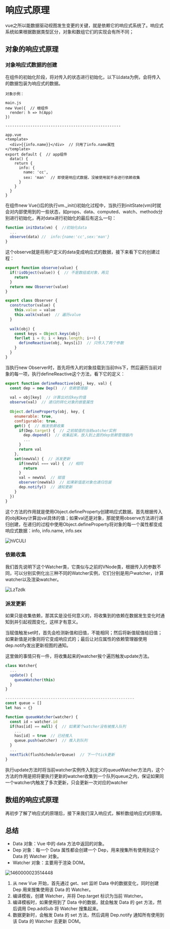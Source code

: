 # 响应式原理

vue之所以能数据驱动视图发生变更的关键，就是依赖它的响应式系统了。响应式系统如果根据数据类型区分，对象和数组它们的实现会有所不同；

## 对象的响应式原理

### 对象响应式数据的创建

在组件的初始化阶段，将对传入的状态进行初始化，以下以data为例，会将传入的数据包装为响应式的数据。

```text
对象示例：

main.js
new Vue({  // 根组件
  render: h => h(App)
})

---------------------------------------------------

app.vue
<template>
  <div>{{info.name}}</div>  // 只用了info.name属性
</template>
export default {  // app组件
  data() {
    return {
      info: {
        name: 'cc',
        sex: 'man'  // 即使是响应式数据，没被使用就不会进行依赖收集
      }
    }
  }
}
```

在组件new Vue()后的执行vm._init()初始化过程中，当执行到initState(vm)时就会对内部使用到的一些状态，如props、data、computed、watch、methods分别进行初始化，再对data进行初始化的最后有这么一句：

```js
function initData(vm) {  //初始化data
  ...
  observe(data) //  info:{name:'cc',sex:'man'}
}
```

这个observe就是将用户定义的data变成响应式的数据，接下来看下它的创建过程：

```js
export function observe(value) {
  if(!isObject(value)) {  // 不是数组或对象，再见
    return
  }
  return new Observer(value)
}

export class Observer {
  constructor(value) {
    this.value = value
    this.walk(value)  // 遍历value
  }
  
  walk(obj) {
    const keys = Object.keys(obj)
    for(let i = 0; i < keys.length; i++) {
      defineReactive(obj, keys[i])  // 只传入了两个参数
    }
  }
}

```

当执行new Observer时，首先将传入的对象挂载到当前this下，然后遍历当前对象的每一项，执行defineReactive这个方法，看下它的定义：

```js
export function defineReactive(obj, key, val) {
  const dep = new Dep()  // 依赖管理器
  
  val = obj[key]  // 计算出对应key的值
  observe(val)  // 递归的转化对象的嵌套属性
  
  Object.defineProperty(obj, key, {
    enumerable: true,
    configurable: true,
    get() {  // 触发依赖收集
      if(Dep.target) {  // 之前赋值的当前watcher实例
        dep.depend()  // 收集起来，放入到上面的dep依赖管理器内
        ...
      }
      return val
    },
    set(newVal) {  // 派发更新
      if(newVal === val) {  // 相同
        return
      }
      val = newVal  // 赋值
      observer(newVal)  // 如果新值是对象也递归包装
      dep.notify()  // 通知更新
    }
  })
}
```

这个方法的作用就是使用Object.defineProperty创建响应式数据。首先根据传入的obj和key计算出val具体的值；如果val还是对象，那就使用observe方法进行递归创建，在递归的过程中使用Object.defineProperty将对象的每一个属性都变成响应式数据：info, info.name, info.sex

![hVCULI](https://zhuduanlei-1256381138.cos.ap-guangzhou.myqcloud.com/uPic/hVCULI.gif)

### 依赖收集

我们首先说明下这个Watcher类，它类似与之前的VNode类，根据传入的参数不同，可以分别实例化出三种不同的Watcher实例，它们分别是用户watcher，计算watcher以及渲染watcher。

![LzTzdk](https://zhuduanlei-1256381138.cos.ap-guangzhou.myqcloud.com/uPic/LzTzdk.gif)

### 派发更新

如果只是收集依赖，那其实是没任何意义的，将收集到的依赖在数据发生变化时通知到并引起视图变化，这样才有意义。

当赋值触发set时，首先会检测新值和旧值，不能相同；然后将新值赋值给旧值；如果新值是对象则将它变成响应式的；最后让对应属性的依赖管理器使用dep.notify发出更新视图的通知。

这里做的事情只有一件，将收集起来的watcher挨个遍历触发update方法。

```js
class Watcher{
  ...
  update() {
    queueWatcher(this)
  }
}

---------------------------------------------------------
const queue = []
let has = {}

function queueWatcher(watcher) {
  const id = watcher.id
  if(has[id] == null) {  // 如果某个watcher没有被推入队列
    ...
    has[id] = true  // 已经推入
    queue.push(watcher)  // 推入到队列
  }
  ...
  nextTick(flushSchedulerQueue)  // 下一个tick更新
}
```

执行update方法时将当前watcher实例传入到定义的queueWatcher方法内，这个方法的作用是把将要执行更新的watcher收集到一个队列queue之内，保证如果同一个watcher内触发了多次更新，只会更新一次对应的watcher

## 数组的响应式原理

再初步了解了响应式的原理后，接下来我们深入响应式，解析数组响应式的原理。

## 总结

- Data 对象：Vue 中的 data 方法中返回的对象。
- Dep 对象：每一个 Data 属性都会创建一个 Dep，用来搜集所有使用到这个 Data 的 Watcher 对象。
- Watcher 对象：主要用于渲染 DOM。

![1460000023514448](https://zhuduanlei-1256381138.cos.ap-guangzhou.myqcloud.com/uPic/1460000023514448.jpg)

1. 从 new Vue 开始，首先通过 get、set 监听 Data 中的数据变化，同时创建 Dep 用来搜集使用该 Data 的 Watcher。
2. 编译模板，创建 Watcher，并将 Dep.target 标识为当前 Watcher。
3. 编译模板时，如果使用到了 Data 中的数据，就会触发 Data 的 get 方法，然后调用 Dep.addSub 将 Watcher 搜集起来。
4. 数据更新时，会触发 Data 的 set 方法，然后调用 Dep.notify 通知所有使用到该 Data 的 Watcher 去更新 DOM。
